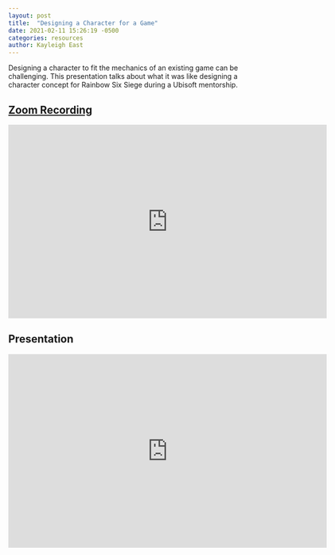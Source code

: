 ```yaml
---
layout: post
title:  "Designing a Character for a Game"
date: 2021-02-11 15:26:19 -0500
categories: resources
author: Kayleigh East
---
```


Designing a character to fit the mechanics of an existing game can be challenging. This presentation talks about what it was like designing a character concept for Rainbow Six Siege during a Ubisoft mentorship.

<!--width="640" height="389"-->

## [Zoom Recording](https://drive.google.com/file/d/1n4PdClgYrhpvZ7ahBmKE92yymXUM1d23/view?usp=sharing)

<iframe width="640" height="389" src="https://www.youtube.com/embed/J1pCh3ARXZA" title="YouTube video player" frameborder="0" allow="accelerometer; autoplay; clipboard-write; encrypted-media; gyroscope; picture-in-picture" allowfullscreen></iframe>

## Presentation

<iframe src="https://docs.google.com/presentation/d/e/2PACX-1vQjpsMoAXUqvDahjy6phAfeptK_SGG12CgrYoj4mv8jBL007HR4BE8tgdan9CKIwfGxRV2d5lFnpMo1/embed?start=false&loop=false&delayms=60000" frameborder="0" width="640" height="389" allowfullscreen="true" mozallowfullscreen="true" webkitallowfullscreen="true"></iframe>